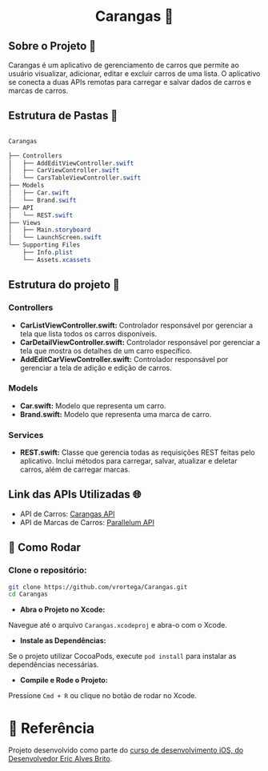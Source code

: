
<div align="center"><h1>Carangas 🚗</div></h1>
  
## Sobre o Projeto 📝
Carangas é um aplicativo de gerenciamento de carros que permite ao usuário visualizar, adicionar, editar e excluir carros de uma lista. O aplicativo se conecta a duas APIs remotas para carregar e salvar dados de carros e marcas de carros.

## Estrutura de Pastas 📁
```css

Carangas

├── Controllers
│   ├── AddEditViewController.swift
│   ├── CarViewController.swift
│   └── CarsTableViewController.swift
├── Models
│   ├── Car.swift
│   └── Brand.swift
├── API
│   └── REST.swift
├── Views
│   ├── Main.storyboard
│   └── LaunchScreen.swift
└── Supporting Files
    ├── Info.plist
    └── Assets.xcassets
```

## Estrutura do projeto 📁

### Controllers
- <b>CarListViewController.swift:</b> Controlador responsável por gerenciar a tela que lista todos os carros disponíveis.
- <b>CarDetailViewController.swift:</b> Controlador responsável por gerenciar a tela que mostra os detalhes de um carro específico.
- <b>AddEditCarViewController.swift:</b> Controlador responsável por gerenciar a tela de adição e edição de carros.

### Models
- <b>Car.swift:</b> Modelo que representa um carro.
- <b>Brand.swift:</b> Modelo que representa uma marca de carro.

### Services
- <b>REST.swift:</b> Classe que gerencia todas as requisições REST feitas pelo aplicativo. Inclui métodos para carregar, salvar, atualizar e deletar carros, além de carregar marcas.

## Link das APIs Utilizadas 🌐
- API de Carros: <a href="https://carangas.herokuapp.com/cars" target="_blank">Carangas API</a>
- API de Marcas de Carros: <a href="https://parallelum.com.br/fipe/api/v1/carros/marcas" target="_blank">Parallelum API</a>

 ## 🚀 Como Rodar

### Clone o repositório:

```sh
git clone https://github.com/vrortega/Carangas.git
cd Carangas
```

* **Abra o Projeto no Xcode:**

Navegue até o arquivo `Carangas.xcodeproj` e abra-o com o Xcode.

* **Instale as Dependências:**

Se o projeto utilizar CocoaPods, execute `pod install` para instalar as dependências necessárias.

* **Compile e Rode o Projeto:**

Pressione `Cmd + R` ou clique no botão de rodar no Xcode.

# 📖 Referência
Projeto desenvolvido como parte do <a href="https://www.udemy.com/course/curso-completo-de-desenvolvimento-ios11swift4" target="_blank">
curso de desenvolvimento iOS, do Desenvolvedor Eric Alves Brito</a>.

